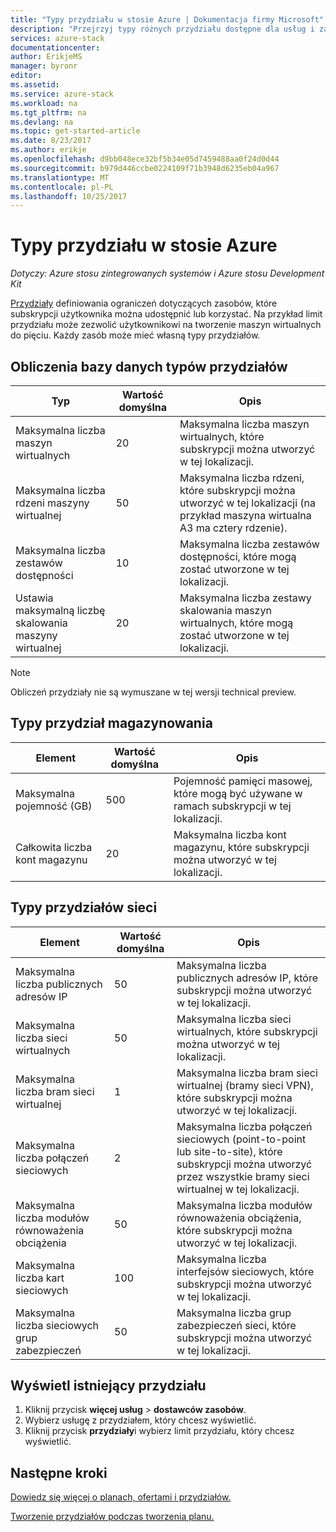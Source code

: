 ```yaml
---
title: "Typy przydziału w stosie Azure | Dokumentacja firmy Microsoft"
description: "Przejrzyj typy różnych przydziału dostępne dla usług i zasobów w stosie Azure."
services: azure-stack
documentationcenter: 
author: ErikjeMS
manager: byronr
editor: 
ms.assetid: 
ms.service: azure-stack
ms.workload: na
ms.tgt_pltfrm: na
ms.devlang: na
ms.topic: get-started-article
ms.date: 8/23/2017
ms.author: erikje
ms.openlocfilehash: d9bb048ece32bf5b34e05d7459488aa0f24d0d44
ms.sourcegitcommit: b979d446ccbe0224109f71b3948d6235eb04a967
ms.translationtype: MT
ms.contentlocale: pl-PL
ms.lasthandoff: 10/25/2017
---
```

# <a name="quota-types-in-azure-stack"></a>Typy przydziału w stosie Azure

*Dotyczy: Azure stosu zintegrowanych systemów i Azure stosu Development Kit*

[Przydziały](azure-stack-plan-offer-quota-overview.md#plans) definiowania ograniczeń dotyczących zasobów, które subskrypcji użytkownika można udostępnić lub korzystać. Na przykład limit przydziału może zezwolić użytkownikowi na tworzenie maszyn wirtualnych do pięciu. Każdy zasób może mieć własną typy przydziałów.

## <a name="compute-quota-types"></a>Obliczenia bazy danych typów przydziałów
| **Typ** | **Wartość domyślna** | **Opis** |
| --- | --- | --- |
| Maksymalna liczba maszyn wirtualnych | 20 | Maksymalna liczba maszyn wirtualnych, które subskrypcji można utworzyć w tej lokalizacji. |
| Maksymalna liczba rdzeni maszyny wirtualnej | 50 | Maksymalna liczba rdzeni, które subskrypcji można utworzyć w tej lokalizacji (na przykład maszyna wirtualna A3 ma cztery rdzenie). |
| Maksymalna liczba zestawów dostępności | 10 | Maksymalna liczba zestawów dostępności, które mogą zostać utworzone w tej lokalizacji. |
| Ustawia maksymalną liczbę skalowania maszyny wirtualnej | 20 | Maksymalna liczba zestawy skalowania maszyn wirtualnych, które mogą zostać utworzone w tej lokalizacji. |

> [!NOTE]
> Obliczeń przydziały nie są wymuszane w tej wersji technical preview.
> 
> 

## <a name="storage-quota-types"></a>Typy przydział magazynowania
| **Element** | **Wartość domyślna** | **Opis** |
| --- | --- | --- |
| Maksymalna pojemność (GB) |500 |Pojemność pamięci masowej, które mogą być używane w ramach subskrypcji w tej lokalizacji. |
| Całkowita liczba kont magazynu |20 |Maksymalna liczba kont magazynu, które subskrypcji można utworzyć w tej lokalizacji. |

## <a name="network-quota-types"></a>Typy przydziałów sieci
| **Element** | **Wartość domyślna** | **Opis** |
| --- | --- | --- |
| Maksymalna liczba publicznych adresów IP |50 |Maksymalna liczba publicznych adresów IP, które subskrypcji można utworzyć w tej lokalizacji. |
| Maksymalna liczba sieci wirtualnych |50 |Maksymalna liczba sieci wirtualnych, które subskrypcji można utworzyć w tej lokalizacji. |
| Maksymalna liczba bram sieci wirtualnej |1 |Maksymalna liczba bram sieci wirtualnej (bramy sieci VPN), które subskrypcji można utworzyć w tej lokalizacji. |
| Maksymalna liczba połączeń sieciowych |2 |Maksymalna liczba połączeń sieciowych (point-to-point lub site-to-site), które subskrypcji można utworzyć przez wszystkie bramy sieci wirtualnej w tej lokalizacji. |
| Maksymalna liczba modułów równoważenia obciążenia |50 |Maksymalna liczba modułów równoważenia obciążenia, które subskrypcji można utworzyć w tej lokalizacji. |
| Maksymalna liczba kart sieciowych |100 |Maksymalna liczba interfejsów sieciowych, które subskrypcji można utworzyć w tej lokalizacji. |
| Maksymalna liczba sieciowych grup zabezpieczeń |50 |Maksymalna liczba grup zabezpieczeń sieci, które subskrypcji można utworzyć w tej lokalizacji. |

## <a name="view-an-existing-quota"></a>Wyświetl istniejący przydziału
1. Kliknij przycisk **więcej usług** > **dostawców zasobów**.
2. Wybierz usługę z przydziałem, który chcesz wyświetlić.
3. Kliknij przycisk **przydziały**i wybierz limit przydziału, który chcesz wyświetlić.

## <a name="next-steps"></a>Następne kroki
[Dowiedz się więcej o planach, ofertami i przydziałów.](azure-stack-plan-offer-quota-overview.md)

[Tworzenie przydziałów podczas tworzenia planu.](azure-stack-create-plan.md)
